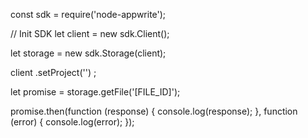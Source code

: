 const sdk = require('node-appwrite');

// Init SDK
let client = new sdk.Client();

let storage = new sdk.Storage(client);

client
    .setProject('')
;

let promise = storage.getFile('[FILE_ID]');

promise.then(function (response) {
    console.log(response);
}, function (error) {
    console.log(error);
});